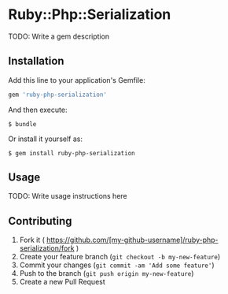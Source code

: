 # Ruby::Php::Serialization

TODO: Write a gem description

## Installation

Add this line to your application's Gemfile:

```ruby
gem 'ruby-php-serialization'
```

And then execute:

    $ bundle

Or install it yourself as:

    $ gem install ruby-php-serialization

## Usage

TODO: Write usage instructions here

## Contributing

1. Fork it ( https://github.com/[my-github-username]/ruby-php-serialization/fork )
2. Create your feature branch (`git checkout -b my-new-feature`)
3. Commit your changes (`git commit -am 'Add some feature'`)
4. Push to the branch (`git push origin my-new-feature`)
5. Create a new Pull Request
